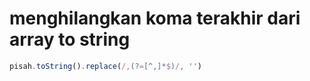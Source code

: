 # menghilangkan koma terakhir dari array to string

```javascript
pisah.toString().replace(/,(?=[^,]*$)/, '')
```
